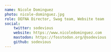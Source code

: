```yaml
---
name: Nicole Dominguez
photo: nicole-dominguez.jpg
role: DEFNA Director, Swag team, Website team
social:
    twitter: sodevious
    website: https://www.nicoledominguez.com
    mastodon: https://fosstodon.org/@sodevious
    github: sodevious
---
```

